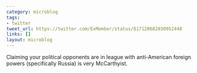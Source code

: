 ```yaml
---
category: microblog
tags:
- twitter
tweet_url: https://twitter.com/ExMember/status/817120682030952448
links: []
layout: microblog
---
```

Claiming your political opponents are in league with anti-American foreign powers (specifically Russia) is very McCarthyist.
